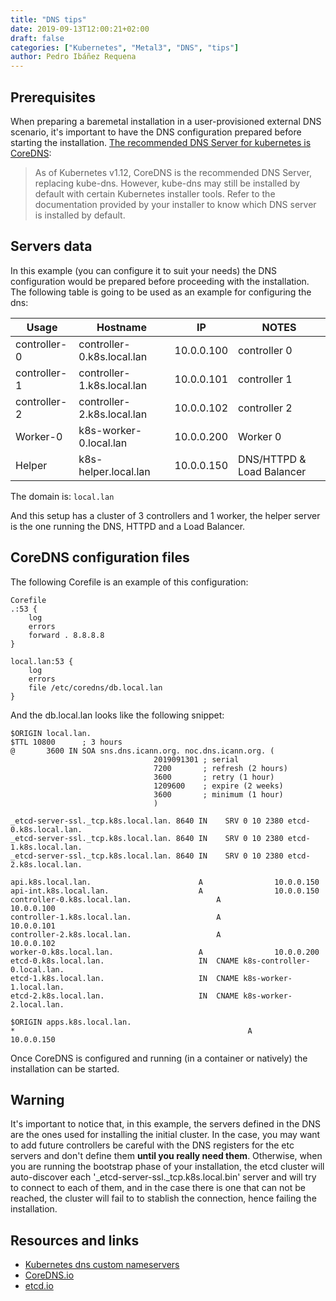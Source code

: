 ```yaml
---
title: "DNS tips"
date: 2019-09-13T12:00:21+02:00
draft: false
categories: ["Kubernetes", "Metal3", "DNS", "tips"]
author: Pedro Ibáñez Requena
---
```


## Prerequisites
When preparing a baremetal installation in a user-provisioned external DNS scenario, it's important
to have the DNS configuration prepared before starting the installation. [The recommended 
DNS Server for kubernetes is CoreDNS](https://kubernetes.io/docs/tasks/administer-cluster/dns-custom-nameservers/):

> As of Kubernetes v1.12, CoreDNS is the recommended DNS Server, replacing kube-dns. However, 
kube-dns may still be installed by default with certain Kubernetes installer tools. Refer to 
the documentation provided by your installer to know which DNS server is installed by default.

## Servers data
In this example (you can configure it to suit your needs) the DNS configuration would be prepared before proceeding
with the installation. The following table is going to be used as an example for configuring the dns:


| Usage     | Hostname                 | IP             | NOTES                                         |
|-----------|--------------------------|----------------|-----------------------------------------------|
| controller-0  | controller-0.k8s.local.lan  | 10.0.0.100     | controller 0                           |
| controller-1  | controller-1.k8s.local.lan  | 10.0.0.101     | controller 1                           |
| controller-2  | controller-2.k8s.local.lan  | 10.0.0.102     | controller 2                           |
| Worker-0  | k8s-worker-0.local.lan  | 10.0.0.200     | Worker 0                                       |
| Helper    | k8s-helper.local.lan    | 10.0.0.150     | DNS/HTTPD & Load Balancer                      |

The domain is: `local.lan`

And this setup has a cluster of 3 controllers and 1 worker, the helper server is the one running the DNS, HTTPD and a Load Balancer.


## CoreDNS configuration files
The following Corefile is an example of this configuration:
```
Corefile 
.:53 {
    log
    errors
    forward . 8.8.8.8
}

local.lan:53 {
    log
    errors
    file /etc/coredns/db.local.lan
}

```

And the db.local.lan looks like the following snippet:
```
$ORIGIN local.lan.
$TTL 10800      ; 3 hours
@       3600 IN SOA sns.dns.icann.org. noc.dns.icann.org. (
                                2019091301 ; serial
                                7200       ; refresh (2 hours)
                                3600       ; retry (1 hour)
                                1209600    ; expire (2 weeks)
                                3600       ; minimum (1 hour)
                                )

_etcd-server-ssl._tcp.k8s.local.lan. 8640 IN    SRV 0 10 2380 etcd-0.k8s.local.lan.
_etcd-server-ssl._tcp.k8s.local.lan. 8640 IN    SRV 0 10 2380 etcd-1.k8s.local.lan.
_etcd-server-ssl._tcp.k8s.local.lan. 8640 IN    SRV 0 10 2380 etcd-2.k8s.local.lan.

api.k8s.local.lan.                        A                10.0.0.150
api-int.k8s.local.lan.                    A                10.0.0.150
controller-0.k8s.local.lan.                   A                10.0.0.100
controller-1.k8s.local.lan.                   A                10.0.0.101
controller-2.k8s.local.lan.                   A                10.0.0.102
worker-0.k8s.local.lan.                   A                10.0.0.200
etcd-0.k8s.local.lan.                     IN  CNAME k8s-controller-0.local.lan.
etcd-1.k8s.local.lan.                     IN  CNAME k8s-worker-1.local.lan.
etcd-2.k8s.local.lan.                     IN  CNAME k8s-worker-2.local.lan.

$ORIGIN apps.k8s.local.lan.
*                                                    A                10.0.0.150

```

Once CoreDNS is configured and running (in a container or natively) the installation can be started.

## Warning

It's important to notice that, in this example, the servers defined in the DNS are the ones used for installing the initial cluster.
In the case, you may want to add future controllers be careful with the DNS registers for the etc servers and don't define them **until you really need them**.
Otherwise, when you are running the bootstrap phase of your installation, the etcd cluster will auto-discover each '_etcd-server-ssl._tcp.k8s.local.bin' server 
and will try to connect to each of them, and in the case there is one that can not be reached, the cluster will fail to to stablish the connection, hence failing the installation.


## Resources and links

* [Kubernetes dns custom nameservers](https://kubernetes.io/docs/tasks/administer-cluster/dns-custom-nameservers/)
* [CoreDNS.io](https://coredns.io/)
* [etcd.io](https://etcd.io/)
